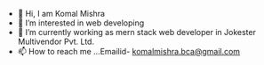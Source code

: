 - 👋 Hi, I am Komal Mishra
- 👀 I’m interested in web developing
- 🌱 I’m currently working as mern stack web developer in Jokester Multivendor Pvt. Ltd.
- 📫 How to reach me ...Emailid- komalmishra.bca@gmail.com

<!---
Komal-mishra-au13/Komal-mishra-au13 is a ✨ special ✨ repository because its `README.md` (this file) appears on your GitHub profile.
You can click the Preview link to take a look at your changes.
--->
